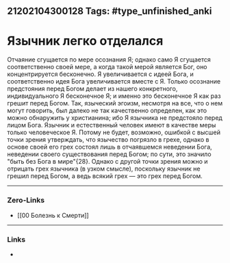 21202104300128
Tags: #type_unfinished_anki 
---
# Язычник легко отделался

Отчаяние сгущается по мере осознания Я; однако само Я сгущается соответственно своей мере, а когда такой мерой является Бог, оно концентрируется бесконечно. Я увеличивается с идеей Бога, и соответственно идея Бога увеличивается вместе с Я. Только осознание предстояния перед Богом делает из нашего конкретного, индивидуального Я бесконечное Я; и именно это бесконечное Я как раз грешит перед Богом. Так, языческий эгоизм, несмотря на все, что о нем могут говорить, был далеко не так качественно определен, как это можно обнаружить у христианина; ибо Я язычника не предстояло перед лицом Бога. Язычник и естественный человек имеют в качестве меры только человеческое Я. Потому не будет, возможно, ошибкой с высшей точки зрения утверждать, что язычество погрязло в грехе, однако в основе своей его грех состоял лишь в отчаявшемся неведении Бога, неведении своего существования перед Богом; по сути, это значило "быть без Бога в мире"{28}. Однако с другой точки зрения можно и отрицать грех язычника (в узком смысле), поскольку язычник не грешил перед Богом, а ведь всякий грех — это грех перед Богом.

---
### Zero-Links
- [[00 Болезнь к Смерти]]
---
### Links
-